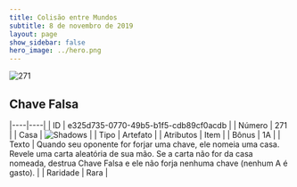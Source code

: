 ```yaml
---
title: Colisão entre Mundos
subtitle: 8 de novembro de 2019
layout: page
show_sidebar: false
hero_image: ../hero.png
---
```


![271](https://cdn.keyforgegame.com/media/card_front/pt/452_271_4XF858RWQCHX_pt.png)

## Chave Falsa

|----|----|
| ID | e325d735-0770-49b5-b1f5-cdb89cf0acdb |
| Número | 271 |
| Casa | ![Shadows](https://archonarcana.com/images/thumb/e/ee/Shadows.png/22px-Shadows.png "Sombras") |
| Tipo | Artefato |
| Atributos | Item |
| Bônus | 1A |
| Texto | Quando seu oponente for forjar uma chave, ele nomeia uma casa. Revele uma carta aleatória de sua mão. Se a carta não for da casa nomeada, destrua Chave Falsa e ele não forja nenhuma chave (nenhum A é gasto). |
| Raridade | Rara |
